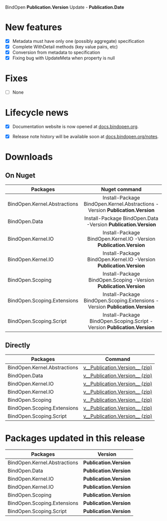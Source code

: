 BindOpen __Publication.Version__ Update - __Publication.Date__


# New features

- [X] Metadata must have only one (possibly aggregate) specification
- [X] Complete WithDetail methods (key value pairs, etc)
- [X] Conversion from metadata to specification
- [X] Fixing bug with UpdateMeta when property is null

# Fixes

- [ ] None


# Lifecycle news

- [x] Documentation website is now opened at [docs.bindopen.org](https://docs.bindopen.org).
- [x] Release note history will be available soon at [docs.bindopen.org/notes](https://docs.bindopen.org/notes).


# Downloads

## On Nuget

| Packages                 |                                Nuget command                            |
|--------------------------|:-----------------------------------------------------------------------:|
| BindOpen.Kernel.Abstractions            | Install-Package BindOpen.Kernel.Abstractions -Version __Publication.Version__              |
| BindOpen.Data            | Install-Package BindOpen.Data -Version __Publication.Version__              |
| BindOpen.Kernel.IO            | Install-Package BindOpen.Kernel.IO -Version __Publication.Version__              |
| BindOpen.Kernel.IO            | Install-Package BindOpen.Kernel.IO -Version __Publication.Version__              |
| BindOpen.Scoping         | Install-Package BindOpen.Scoping -Version __Publication.Version__           |
| BindOpen.Scoping.Extensions | Install-Package BindOpen.Scoping.Extensions -Version __Publication.Version__   |
| BindOpen.Scoping.Script | Install-Package BindOpen.Scoping.Script -Version __Publication.Version__   |

## Directly

| Packages                 |                                      Command                            |
|--------------------------|:-----------------------------------------------------------------------:|
| BindOpen.Kernel.Abstractions            | [v__Publication.Version__ (zip)](https://storage.bindopen.org/releases/packages/bindopen.data/BindOpen.Kernel.Abstractions-__Publication.Version__.zip) |
| BindOpen.Data            | [v__Publication.Version__ (zip)](https://storage.bindopen.org/releases/packages/bindopen.data/BindOpen.Data-__Publication.Version__.zip) |
| BindOpen.Kernel.IO            | [v__Publication.Version__ (zip)](https://storage.bindopen.org/releases/packages/bindopen.data/BindOpen.Kernel.IO-__Publication.Version__.zip) |
| BindOpen.Kernel.IO            | [v__Publication.Version__ (zip)](https://storage.bindopen.org/releases/packages/bindopen.data/BindOpen.Kernel.IO-__Publication.Version__.zip) |
| BindOpen.Scoping         | [v__Publication.Version__ (zip)](https://storage.bindopen.org/releases/packages/bindopen.extensions/BindOpen.Scoping-__Publication.Version__.zip) |
| BindOpen.Scoping.Extensions | [v__Publication.Version__ (zip)](https://storage.bindopen.org/releases/packages/bindopen.scopes/BindOpen.Scoping.Extensions-__Publication.Version__.zip) |
| BindOpen.Scoping.Script | [v__Publication.Version__ (zip)](https://storage.bindopen.org/releases/packages/bindopen.script/BindOpen.Scoping.Script-__Publication.Version__.zip) |


# Packages updated in this release

| Packages                 |         Version       |
|--------------------------|:---------------------:|
| BindOpen.Kernel.Abstractions            | __Publication.Version__   |
| BindOpen.Data            | __Publication.Version__   |
| BindOpen.Kernel.IO            | __Publication.Version__   |
| BindOpen.Kernel.IO            | __Publication.Version__   |
| BindOpen.Scoping         | __Publication.Version__   |
| BindOpen.Scoping.Extensions | __Publication.Version__   |
| BindOpen.Scoping.Script | __Publication.Version__   |
